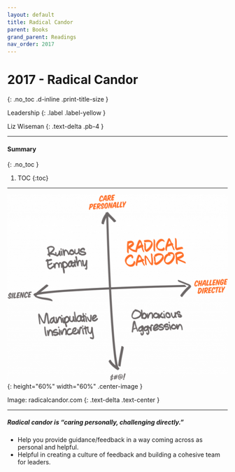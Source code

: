 ```yaml
---
layout: default
title: Radical Candor 
parent: Books
grand_parent: Readings
nav_order: 2017
---
```


# 2017 - Radical Candor
{: .no_toc .d-inline .print-title-size }

Leadership
{: .label .label-yellow }

Liz Wiseman
{: .text-delta .pb-4 }

---

#### Summary 
{: .no_toc }

1. TOC
{:toc}

---

![radical_candor](/assets/images/radicalcandor.png){: height="60%" width="60%" .center-image }

Image: radicalcandor.com
{: .text-delta .text-center }

---

##### Radical candor is “caring personally, challenging directly.”
- Help you provide guidance/feedback in a way coming across as personal and helpful.
- Helpful in creating a culture of feedback and building a cohesive team for leaders.



